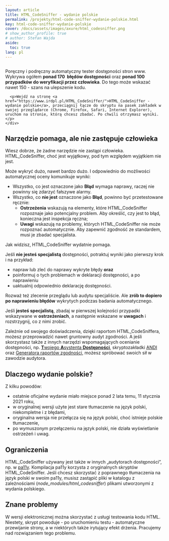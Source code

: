 ```yaml
---
layout: article
title: HTML_CodeSniffer - wydanie polskie
permalink: /projekty/html-code-sniffer-wydanie-polskie.html
key: html-code-sniffer-wydanie-polskie
cover: /docs/assets/images/axure/html_codesniffer.png
# show_author_profile: true
# author: Stefan Wajda
aside:
  toc: true
lang: pl  
---
```


<div class="item">
  <div class="item__image">
    <img class="image image--lg" src="../docs/assets/images/axure/html_codesniffer.png" alt=""/>
  </div>
  <div class="item__content">
     <div class="item__description">
      <p>Poręczny i podręczny automatyczny tester dostępności stron www. Wykrywa ogółem <strong>ponad 170&nbsp; błędów dostępności</strong> oraz <strong>ponad 100 przypadków do weryfikacji przez człowieka</strong>. Do&nbsp;tego może wskazać nawet 150 - szans na ulepszenie kodu.</p>
	  
	  <p>Wejdź na stronę <a href="https://www.irdpl.pl/HTML_CodeSniffer/">HTML_CodeSniffer - wydanie polskie</a>, przeciągnij łącze do skryptu na pasek zakładek w swojej przeglądarce (Chrome, Firefox, Safari, Internet Explorer), uruchom na stronie, którą chcesz zbadać. Po chwili otrzymasz wyniki.</p> 
    </div>
  </div>
</div>

<!--more-->

## Narzędzie pomaga, ale nie zastępuje człowieka 

Wiesz dobrze, że żadne narzędzie nie zastąpi człowieka. HTML_CodeSniffer, choć jest wyjątkowy, pod tym względem wyjątkiem nie jest.

Może wykryć dużo, nawet bardzo dużo. I odpowiednio do możliwości automatycznej oceny komunikuje wyniki:

- Wszystko, co jest oznaczone jako **Błąd** wymaga naprawy, raczej nie powinny się zdarzyć fałszywe alarmy.
- Wszystko, co **nie jest** oznaczone jako **Błąd**, powinno być przetestowane ręcznie:
  - **Ostrzeżenia** wskazują na elementy, które HTML_CodeSniffer rozpoznaje jako potencjalny problem. Aby określić, czy jest to błąd, konieczna jest inspekcja ręczna;
  - **Uwagi** wskazują na problemy, których HTML_CodeSniffer nie może rozpoznać automatycznie. Aby zapewnić zgodność ze standardem, musi je zbadać specjalista.  

Jak widzisz, HTML_CodeSniffer wydatnie pomaga. 

Jeśli **nie jesteś specjalistą** dostępności, potraktuj wyniki jako pierwszy krok i na przykład:

- napraw lub zleć do naprawy wykryte błędy **oraz**
- poinformuj o tych problemach w deklaracji dostępności, a po naprawieniu
- uaktualnij odpowiednio deklarację dostępności.

Rozważ też zlecenie przeglądu lub audytu specjaliście. Ale **zrób to dopiero po naprawieniu błędów** wykrytych podczas badania automatycznego. 

Jeśli **jesteś specjalistą**, zbadaj w pierwszej kolejności przypadki wskazywane w **ostrzeżeniach**, a następnie wskazane w&nbsp;**uwagach** i rozstrzygnij, co z nimi zrobić. 

Zależnie od swojego doświadczenia, dzięki raportom HTML_CodeSniffera, możesz przeprowadzić nawet gruntowny audyt zgodności. A jeśli skorzystasz także z innych narzędzi wspomagających ocenianie dostępności, np. [**T**wojego **A**systenta **Dostępności**](https://tad.lepszyweb.pl), skryptozakładki [ANDI](https://lepszyweb.pl/andi) oraz [Generatora raportów zgodności](https://raport.lepszyweb.pl), możesz spróbować swoich sił w zawodzie audytora.

## Dlaczego wydanie polskie?

Z kilku powodów:

- ostatnie oficjalne wydanie miało miejsce ponad 2 lata temu, 11 stycznia 2021 roku,
- w oryginalnej wersji użyte jest stare tłumaczenie na język polski, niekompletne i z błędami,
- oryginalna wersja nie przełącza się na język polski, choć istnieje polskie tłumaczenie,
- po wymuszonym przełączeniu na język polski, nie działa wyświetlanie ostrzeżeń i uwag. 

## Ograniczenia 

HTML_CodeSniffer używany jest także w innych „audytorach dostępności”, np. w [pa11y](https://pa11y.org/). Kompilacja pa11y korzysta z&nbsp;oryginalnych skryptów HTML_CodeSniffer. Jeśli chcesz skorzystać z poprawnego tłumaczenia na język polski w swoim pa11y, musisz zastąpić pliki w katalogu z zależnościami (*node_modules/html_codesniffer*) plikami utworzonymi z wydania polskiego. 

## Znane problemy
W wersji elektronicznej można skorzystać z usługi testowania kodu HTML. Niestety, skrypt powoduje - po uruchomieniu testu - automatyczne przewijanie strony, a w niektórych także irytujący efekt drżenia. Pracujemy nad rozwiązaniem tego problemu.   
   